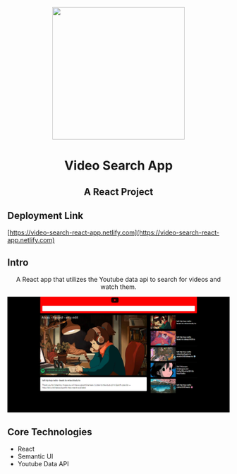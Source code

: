 <p align="center">
  <img width="300" height="300" src="https://www.freeiconspng.com/uploads/video-camera-png-icon-5.png">
  
 
</p>

<h1 align="center"> Video Search App</h1>

<h2 align="center">  A React Project</h2>

## Deployment Link

[https://video-search-react-app.netlify.com](https://video-search-react-app.netlify.com)

## Intro

<div style="text-align:center" markdown="1">
A React app that utilizes the Youtube data api to search for videos and watch them.
</div>

![alt](client/assets/app-pic.png)

## Core Technologies

- React
- Semantic UI
- Youtube Data API
